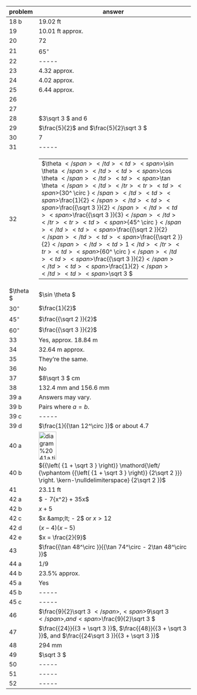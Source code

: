 
## 


|problem|answer|
|-------|------|
|18 b|19.02 ft|
|19|10.01 ft approx.|
|20|72|
|21|<span>${65^ \circ }$</span>|
|22|-----|
|23|4.32 approx.|
|24|4.02 approx.|
|25|6.44 approx.|
|26|<br>|
|27|<br>|
|28|<span>$3\sqrt 3 $</span> and 6|
|29|<span>$\frac{5}{2}$</span> and <span>$\frac{5}{2}\sqrt 3 $</span>|
|30|7|
|31|-----|
|32|<table id="table-6"> <tbody> <tr> <td> <span>$\theta $</span> </td> <td> <span>$\sin \theta $</span> </td> <td> <span>$\cos \theta $</span> </td> <td> <span>$\tan \theta $</span> </td> </tr> <tr> <td> <span>${30^ \circ }$</span> </td> <td> <span>$\frac{1}{2}$</span> </td> <td> <span>$\frac{{\sqrt 3 }}{2}$</span> </td> <td> <span>$\frac{{\sqrt 3 }}{3}$</span> </td> </tr> <tr> <td> <span>${45^ \circ }$</span> </td> <td> <span>$\frac{{\sqrt 2 }}{2}$</span> </td> <td> <span>$\frac{{\sqrt 2 }}{2}$</span> </td> <td> 1 </td> </tr> <tr> <td> <span>${60^ \circ }$</span> </td> <td> <span>$\frac{{\sqrt 3 }}{2}$</span> </td> <td> <span>$\frac{1}{2}$</span> </td> <td> <span>$\sqrt 3 $</span> </td> </tr> </tbody> </table>|
|$\theta $|<span>$\sin \theta $</span>|
|${30^ \circ }$|<span>$\frac{1}{2}$</span>|
|${45^ \circ }$|<span>$\frac{{\sqrt 2 }}{2}$</span>|
|${60^ \circ }$|<span>$\frac{{\sqrt 3 }}{2}$</span>|
|33|Yes, approx. 18.84 m|
|34|32.64 m approx.|
|35|They’re the same.|
|36|No|
|37|<span>$8\sqrt 3 $</span> cm|
|38|132.4 mm and 156.6 mm|
|39 a|Answers may vary.|
|39 b|Pairs where <span>$a = b$</span>.|
|39 c|-----|
|39 d|<span>$\frac{1}{{\tan 12^\circ }}$</span> or about 4.7|
|40 a|<img class="image" width="48" height="76" src="9-3-answers-web-images/diagram%2041a.tif" alt="diagram%2041a.tif">|
|40 b|<span>${{\left( {1 + \sqrt 3 } \right)} \mathord{\left/ {\vphantom {{\left( {1 + \sqrt 3 } \right)} {2\sqrt 2 }}} \right. \kern-\nulldelimiterspace} {2\sqrt 2 }}$</span>|
|41|23.11 ft|
|42 a|<span>$ - 7{x^2} + 35x$</span>|
|42 b|<span>$x + 5$</span>|
|42 c|<span>$x &amp;lt; - 2$</span> or <span>$x > 12$</span>|
|42 d|<span>$(x - 4)(x - 5)$</span>|
|42 e|<span>$x = \frac{2}{9}$</span>|
|43|<span>$\frac{{\tan 48^\circ }}{{\tan 74^\circ - 2\tan 48^\circ }}$</span>|
|44 a|<span>$1/9$</span>|
|44 b|23.5% approx.|
|45 a|Yes|
|45 b|-----|
|45 c|-----|
|46|<span>$\frac{9}{2}\sqrt 3 $</span>, <span>$9\sqrt 3 $</span>, and <span>$\frac{9}{2}\sqrt 3 $</span>|
|47|<span>$\frac{{24}}{{3 + \sqrt 3 }}$</span>, <span>$\frac{{48}}{{3 + \sqrt 3 }}$</span>, and <span>$\frac{{24\sqrt 3 }}{{3 + \sqrt 3 }}$</span>|
|48|294 mm|
|49|<span>$\sqrt 3 $</span>|
|50|-----|
|51|-----|
|52|-----|
